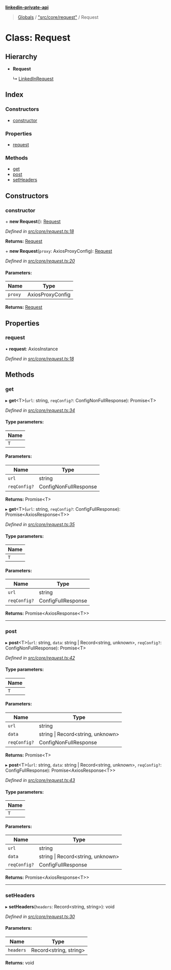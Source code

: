 **[linkedin-private-api](../README.md)**

> [Globals](../globals.md) / ["src/core/request"](../modules/_src_core_request_.md) / Request

# Class: Request

## Hierarchy

* **Request**

  ↳ [LinkedInRequest](_src_core_linkedin_request_.linkedinrequest.md)

## Index

### Constructors

* [constructor](_src_core_request_.request.md#constructor)

### Properties

* [request](_src_core_request_.request.md#request)

### Methods

* [get](_src_core_request_.request.md#get)
* [post](_src_core_request_.request.md#post)
* [setHeaders](_src_core_request_.request.md#setheaders)

## Constructors

### constructor

\+ **new Request**(): [Request](_src_core_request_.request.md)

*Defined in [src/core/request.ts:18](https://github.com/cosiall/linkedin-private-api/blob/4854731/src/core/request.ts#L18)*

**Returns:** [Request](_src_core_request_.request.md)

\+ **new Request**(`proxy`: AxiosProxyConfig): [Request](_src_core_request_.request.md)

*Defined in [src/core/request.ts:20](https://github.com/cosiall/linkedin-private-api/blob/4854731/src/core/request.ts#L20)*

#### Parameters:

Name | Type |
------ | ------ |
`proxy` | AxiosProxyConfig |

**Returns:** [Request](_src_core_request_.request.md)

## Properties

### request

•  **request**: AxiosInstance

*Defined in [src/core/request.ts:18](https://github.com/cosiall/linkedin-private-api/blob/4854731/src/core/request.ts#L18)*

## Methods

### get

▸ **get**<T\>(`url`: string, `reqConfig?`: ConfigNonFullResponse): Promise<T\>

*Defined in [src/core/request.ts:34](https://github.com/cosiall/linkedin-private-api/blob/4854731/src/core/request.ts#L34)*

#### Type parameters:

Name |
------ |
`T` |

#### Parameters:

Name | Type |
------ | ------ |
`url` | string |
`reqConfig?` | ConfigNonFullResponse |

**Returns:** Promise<T\>

▸ **get**<T\>(`url`: string, `reqConfig?`: ConfigFullResponse): Promise<AxiosResponse<T\>\>

*Defined in [src/core/request.ts:35](https://github.com/cosiall/linkedin-private-api/blob/4854731/src/core/request.ts#L35)*

#### Type parameters:

Name |
------ |
`T` |

#### Parameters:

Name | Type |
------ | ------ |
`url` | string |
`reqConfig?` | ConfigFullResponse |

**Returns:** Promise<AxiosResponse<T\>\>

___

### post

▸ **post**<T\>(`url`: string, `data`: string \| Record<string, unknown\>, `reqConfig?`: ConfigNonFullResponse): Promise<T\>

*Defined in [src/core/request.ts:42](https://github.com/cosiall/linkedin-private-api/blob/4854731/src/core/request.ts#L42)*

#### Type parameters:

Name |
------ |
`T` |

#### Parameters:

Name | Type |
------ | ------ |
`url` | string |
`data` | string \| Record<string, unknown\> |
`reqConfig?` | ConfigNonFullResponse |

**Returns:** Promise<T\>

▸ **post**<T\>(`url`: string, `data`: string \| Record<string, unknown\>, `reqConfig?`: ConfigFullResponse): Promise<AxiosResponse<T\>\>

*Defined in [src/core/request.ts:43](https://github.com/cosiall/linkedin-private-api/blob/4854731/src/core/request.ts#L43)*

#### Type parameters:

Name |
------ |
`T` |

#### Parameters:

Name | Type |
------ | ------ |
`url` | string |
`data` | string \| Record<string, unknown\> |
`reqConfig?` | ConfigFullResponse |

**Returns:** Promise<AxiosResponse<T\>\>

___

### setHeaders

▸ **setHeaders**(`headers`: Record<string, string\>): void

*Defined in [src/core/request.ts:30](https://github.com/cosiall/linkedin-private-api/blob/4854731/src/core/request.ts#L30)*

#### Parameters:

Name | Type |
------ | ------ |
`headers` | Record<string, string\> |

**Returns:** void
